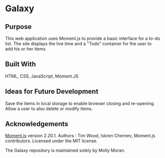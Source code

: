 # Galaxy

## Purpose
This web application uses Moment.js to provide a basic interface for a to-do list. The site displays the live time and a "Todo" container for the user to add his or her items.

## Built With
HTML, CSS, JavaScript, Moment.JS

## Ideas for Future Development
Save the items in local storage to enable browser closing and re-opening.
Allow a user to also delete or modify items.

## Acknowledgements
[Moment.js](https://momentjs.com) version 2.20.1. Authors : Tim Wood, Iskren Chernev, Moment.js contributors. Licensed under the MIT license.

The Galaxy repository is maintained solely by Molly Moran.
